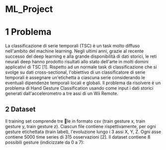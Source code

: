 # ML_Project

# 1 Problema
La classificazione di serie temporali (TSC) è un task molto diffuso nell'ambito del machine learning. Negli ultimi anni, grazie al recente successo del deep learning e alla grande disponibilità di dati storici, le reti neurali deep hanno prodotto risultati allo stato dell'arte in molti domini applicativi di TSC [1]. Rispetto ad un normale task di classificazione che si svolge su dati cross-sectional, l'obiettivo di un classificatore di serie temporali è assegnare un'etichetta a ciascuna serie considerando le eventuali dipendenze temporali locali e globali. Il problema da risolvere è un problema di Hand Gesture Classification usando come input i dati storici generati dall'accelerometro a tre assi di un Wii Remote.

## 2 Dataset
Il training set comprende tre le in formato csv (train gesture x, train gesture y, train gesture z). Ciascun file contiene rispettivamente, per ogni gesture etichettata (train label), l'evoluzione lungo i 3 assi X, Y, Z. Ogni asse contiene 5000 time series di 315 osservazioni [2]. Il dataset contiene 8 possibili gesture (indicizzate da 0 a 7):
